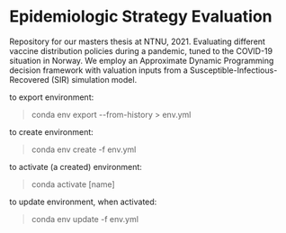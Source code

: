 # Epidemiologic Strategy Evaluation
Repository for our masters thesis at NTNU, 2021. Evaluating different vaccine distribution policies during a pandemic, tuned to the COVID-19 situation in Norway. We employ an Approximate Dynamic Programming decision framework with valuation inputs from a Susceptible-Infectious-Recovered (SIR) simulation model.


to export environment:
> conda env export --from-history > env.yml

to create environment:
> conda env create -f env.yml

to activate (a created) environment:
> conda activate [name]

to update environment, when activated:
>conda env update -f env.yml